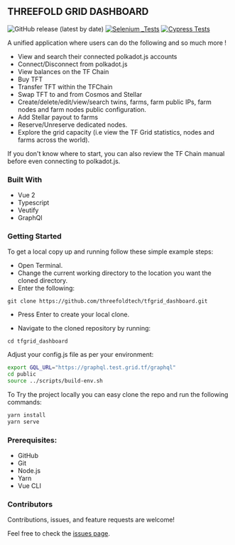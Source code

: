 ## THREEFOLD GRID DASHBOARD

![GitHub release (latest by date)](https://img.shields.io/github/v/release/threefoldtech/tfgrid_dashboard)
[![Selenium _Tests](https://github.com/threefoldtech/tfgrid_dashboard/actions/workflows/Selenium.yaml/badge.svg)](https://github.com/threefoldtech/tfgrid_dashboard/actions/workflows/Selenium.yaml)
[![Cypress Tests](https://github.com/threefoldtech/tfgrid_dashboard/actions/workflows/Cypress.yaml/badge.svg)](https://github.com/threefoldtech/tfgrid_dashboard/actions/workflows/Cypress.yaml)

A unified application where users can do the following and so much more !

- View and search their connected polkadot.js accounts
- Connect/Disconnect from polkadot.js
- View balances on the TF Chain
- Buy TFT
- Transfer TFT within the TFChain
- Swap TFT to and from Cosmos and Stellar 
- Create/delete/edit/view/search twins, farms, farm public IPs, farm nodes and farm nodes public        configuration. 
- Add Stellar payout to farms
- Reserve/Unreserve dedicated nodes. 
- Explore the grid capacity (i.e view the TF Grid statistics, nodes and farms across the world). 

If you don't know where to start, you can also review the TF Chain manual before even connecting to polkadot.js. 

### Built With
- Vue 2
- Typescript
- Veutify
- GraphQl

### Getting Started
To get a local copy up and running follow these simple example steps:
- Open Terminal.
- Change the current working directory to the location you want the cloned directory.
- Enter the following:
```
git clone https://github.com/threefoldtech/tfgrid_dashboard.git
```
- Press Enter to create your local clone.

- Navigate to the cloned repository by running:
```
cd tfgrid_dashboard
```

Adjust your config.js file as per your environment:

```bash
export GQL_URL="https://graphql.test.grid.tf/graphql"
cd public
source ../scripts/build-env.sh
```

To Try the project locally you can easy clone the repo and run the following commands:

```bash
yarn install
yarn serve
```

### Prerequisites:
- GitHub
- Git
- Node.js
- Yarn
- Vue CLI


### Contributors
Contributions, issues, and feature requests are welcome!

Feel free to check the [issues page](https://github.com/threefoldtech/tfgrid_dashboard/issues).
